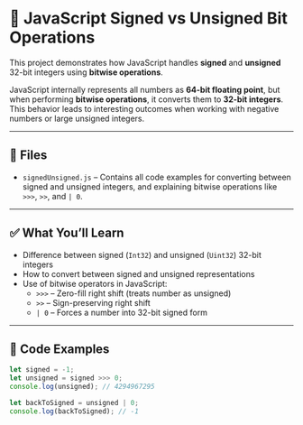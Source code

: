 # 🔢 JavaScript Signed vs Unsigned Bit Operations

This project demonstrates how JavaScript handles **signed** and **unsigned** 32-bit integers using **bitwise operations**.

JavaScript internally represents all numbers as **64-bit floating point**, but when performing **bitwise operations**, it converts them to **32-bit integers**. This behavior leads to interesting outcomes when working with negative numbers or large unsigned integers.

---

## 📁 Files

- `signedUnsigned.js` – Contains all code examples for converting between signed and unsigned integers, and explaining bitwise operations like `>>>`, `>>`, and `| 0`.

---

## ✅ What You’ll Learn

- Difference between signed (`Int32`) and unsigned (`Uint32`) 32-bit integers
- How to convert between signed and unsigned representations
- Use of bitwise operators in JavaScript:
  - `>>>` – Zero-fill right shift (treats number as unsigned)
  - `>>` – Sign-preserving right shift
  - `| 0` – Forces a number into 32-bit signed form

---

## 🧪 Code Examples

```javascript
let signed = -1;
let unsigned = signed >>> 0;
console.log(unsigned); // 4294967295

let backToSigned = unsigned | 0;
console.log(backToSigned); // -1
